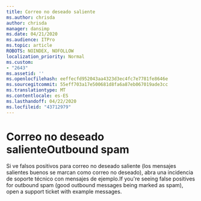 ```yaml
---
title: Correo no deseado saliente
ms.author: chrisda
author: chrisda
manager: dansimp
ms.date: 04/21/2020
ms.audience: ITPro
ms.topic: article
ROBOTS: NOINDEX, NOFOLLOW
localization_priority: Normal
ms.custom:
- "2643"
ms.assetid: ''
ms.openlocfilehash: eeffecfd952043aa4323d3ec4fc7e7781fe8646e
ms.sourcegitcommit: 55eff703a17e500681d8fa6a87eb067019ade3cc
ms.translationtype: MT
ms.contentlocale: es-ES
ms.lasthandoff: 04/22/2020
ms.locfileid: "43712979"
---
```

# <a name="outbound-spam"></a><span data-ttu-id="cc687-102">Correo no deseado saliente</span><span class="sxs-lookup"><span data-stu-id="cc687-102">Outbound spam</span></span>

<span data-ttu-id="cc687-103">Si ve falsos positivos para correo no deseado saliente (los mensajes salientes buenos se marcan como correo no deseado), abra una incidencia de soporte técnico con mensajes de ejemplo.</span><span class="sxs-lookup"><span data-stu-id="cc687-103">If you're seeing false positives for outbound spam (good outbound messages being marked as spam), open a support ticket with example messages.</span></span>
